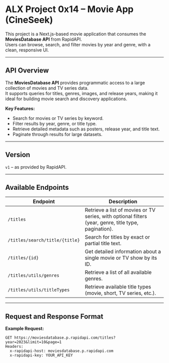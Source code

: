 # ALX Project 0x14 – Movie App (CineSeek)

This project is a Next.js-based movie application that consumes the **MoviesDatabase API** from RapidAPI.  
Users can browse, search, and filter movies by year and genre, with a clean, responsive UI.

---

## API Overview

The **MoviesDatabase API** provides programmatic access to a large collection of movies and TV series data.  
It supports queries for titles, genres, images, and release years, making it ideal for building movie search and discovery applications.

**Key Features:**
- Search for movies or TV series by keyword.
- Filter results by year, genre, or title type.
- Retrieve detailed metadata such as posters, release year, and title text.
- Paginate through results for large datasets.

---

## Version

`v1` – as provided by RapidAPI.

---

## Available Endpoints

| Endpoint | Description |
|----------|-------------|
| `/titles` | Retrieve a list of movies or TV series, with optional filters (year, genre, title type, pagination). |
| `/titles/search/title/{title}` | Search for titles by exact or partial title text. |
| `/titles/{id}` | Get detailed information about a single movie or TV show by its ID. |
| `/titles/utils/genres` | Retrieve a list of all available genres. |
| `/titles/utils/titleTypes` | Retrieve available title types (movie, short, TV series, etc.). |

---

## Request and Response Format

**Example Request:**
```http
GET https://moviesdatabase.p.rapidapi.com/titles?year=2023&limit=10&page=1
Headers:
  x-rapidapi-host: moviesdatabase.p.rapidapi.com
  x-rapidapi-key: YOUR_API_KEY
